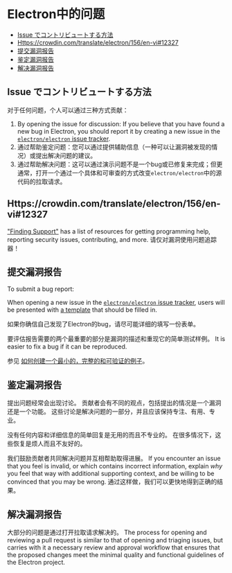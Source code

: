 # Electron中的问题

* [Issue でコントリビュートする方法](#how-to-contribute-to-issues)
* [Https://crowdin.com/translate/electron/156/en-vi#12327](#asking-for-general-help)
* [提交漏洞报告](#submitting-a-bug-report)
* [鉴定漏洞报告](#triaging-a-bug-report)
* [解决漏洞报告](#resolving-a-bug-report)

## Issue でコントリビュートする方法

对于任何问题，个人可以通过三种方式贡献：

1. By opening the issue for discussion: If you believe that you have found a new bug in Electron, you should report it by creating a new issue in the [`electron/electron` issue tracker](https://github.com/electron/electron/issues).
2. 通过帮助鉴定问题：您可以通过提供辅助信息（一种可以让漏洞被发现的情况）或提出解决问题的建议。
3. 通过帮助解决问题：这可以通过演示问题不是一个bug或已修复来完成；但更通常，打开一个通过一个具体和可审查的方式改变`electron/electron`中的源代码的拉取请求。

## Https://crowdin.com/translate/electron/156/en-vi#12327

["Finding Support"](../tutorial/support.md#finding-support) has a list of resources for getting programming help, reporting security issues, contributing, and more. 请仅对漏洞使用问题追踪器！

## 提交漏洞报告

To submit a bug report:

When opening a new issue in the [`electron/electron` issue tracker](https://github.com/electron/electron/issues/new/choose), users will be presented with [a template](https://github.com/electron/electron/blob/master/.github/ISSUE_TEMPLATE/Bug_report.md) that should be filled in.

如果你确信自己发现了Electron的bug，请尽可能详细的填写一份表单。

要评估报告需要的两个最重要的部分是漏洞的描述和重现它的简单测试样例。 It is easier to fix a bug if it can be reproduced.

参见 [如何创建一个最小的，完整的和可验证的例子](https://stackoverflow.com/help/mcve)。

## 鉴定漏洞报告

提出问题经常会出现讨论。 贡献者会有不同的观点，包括提出的情况是一个漏洞还是一个功能。 这些讨论是解决问题的一部分，并且应该保持专注、有用、专业。

没有任何内容和详细信息的简单回复是无用的而且不专业的。 在很多情况下，这些恢复是烦人而且不友好的。

我们鼓励贡献者共同解决问题并互相帮助取得进展。 If you encounter an issue that you feel is invalid, or which contains incorrect information, explain *why* you feel that way with additional supporting context, and be willing to be convinced that you may be wrong. 通过这样做，我们可以更快地得到正确的结果。

## 解决漏洞报告

大部分的问题是通过打开拉取请求解决的。 The process for opening and reviewing a pull request is similar to that of opening and triaging issues, but carries with it a necessary review and approval workflow that ensures that the proposed changes meet the minimal quality and functional guidelines of the Electron project.
